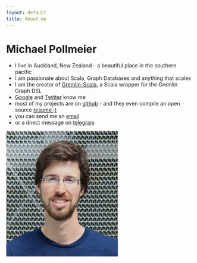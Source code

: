```yaml
---
layout: default
title: About me
---
```


<div id="about">
  <h1>Michael Pollmeier</h1>

  <ul>
    <li> I live in Auckland, New Zealand - a beautiful place in the southern pacific</li>
    <li> I am passionate about Scala, Graph Databases and anything that scales</li>
    <li> I am the creator of <a href="https://github.com/mpollmeier/gremlin-scala">Gremlin-Scala</a>, a Scala wrapper for the Gremlin Graph DSL</li>
    <li> <a href="https://plus.google.com/100945813371461651422">Google</a> and <a href="http://twitter.com/pollmeier">Twitter</a> know me</li>
    <li> most of my projects are on <a href="https://github.com/mpollmeier/">github</a> - and they even compile an open source <a href="http://resume.github.io/?mpollmeier">resume ;)</a></li>
    <li> you can send me an <a href="mailto:michael@michaelpollmeier.com">email</a> </li>
    <li> or a direct message on <a href="https://telegram.me/mpollmeier">telegram</a> </li>
  </ul>

  <img src="/images/michael-pollmeier.jpg" alt="Michael Pollmeier"/>

</div>


